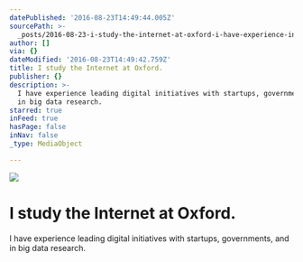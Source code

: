 ```yaml
---
datePublished: '2016-08-23T14:49:44.005Z'
sourcePath: >-
  _posts/2016-08-23-i-study-the-internet-at-oxford-i-have-experience-in-startup.md
author: []
via: {}
dateModified: '2016-08-23T14:49:42.759Z'
title: I study the Internet at Oxford.
publisher: {}
description: >-
  I have experience leading digital initiatives with startups, governments, and
  in big data research.
starred: true
inFeed: true
hasPage: false
inNav: false
_type: MediaObject

---
```

![](https://the-grid-user-content.s3-us-west-2.amazonaws.com/9a687903-b033-43b4-8976-07dfd609b030.jpg)

# I study the Internet at Oxford.

I have experience leading digital initiatives with startups, governments, and in big data research.